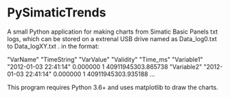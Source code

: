 # PySimaticTrends
A small Python application for making charts from Simatic Basic Panels txt logs, which can be stored on a extrenal USB drive
named as Data_log0.txt to Data_logXY.txt .
in the format:

"VarName"	"TimeString"	"VarValue"	"Validity"	"Time_ms"
"Variable1"	"2012-01-03 22:41:14"	0.000000	1	40911945303.865738
"Variable2"	"2012-01-03 22:41:14"	0.000000	1	40911945303.935188
...

This program requires Python 3.6+ and uses matplotlib to draw the charts.

